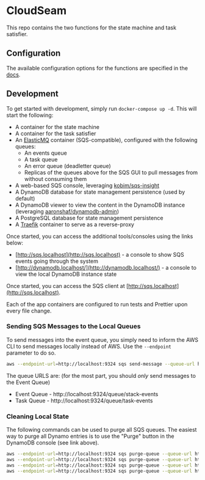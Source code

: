 
# CloudSeam

This repo contains the two functions for the state machine and task satisfier. 


## Configuration

The available configuration options for the functions are specified in the [docs](https://docs.cloudseam.app).


## Development

To get started with development, simply run `docker-compose up -d`. This will start the following:

- A container for the state machine
- A container for the task satisfier
- An [ElasticMQ](https://github.com/adamw/elasticmq) container (SQS-compatible), configured with the following queues:
  - An events queue
  - A task queue
  - An error queue (deadletter queue)
  - Replicas of the queues above for the SQS GUI to pull messages from without consuming them
- A web-based SQS console, leveraging [kobim/sqs-insight](https://github.com/kobim/sqs-insight.git)
- A DynamoDB database for state management persistence (used by default)
- A DynamoDB viewer to view the content in the DynamoDB instance (leveraging [aaronshaf/dynamodb-admin](https://github.com/aaronshaf/dynamodb-admin))
- A PostgreSQL database for state management persistence
- A [Traefik](https://traefik.io) container to serve as a reverse-proxy

Once started, you can access the additional tools/consoles using the links below:

- [http://sqs.localhost](http://sqs.localhost) - a console to show SQS events going through the system
- [http://dynamodb.localhost/](http://dynamodb.localhost/) - a console to view the local DynamoDB instance state

Once started, you can access the SQS client at [http://sqs.localhost](http://sqs.localhost).

Each of the app containers are configured to run tests and Prettier upon every file change.


### Sending SQS Messages to the Local Queues

To send messages into the event queue, you simply need to inform the AWS CLI to send messages locally instead of AWS. Use the `--endpoint` parameter to do so.

```bash
aws --endpoint-url=http://localhost:9324 sqs send-message --queue-url http://localhost:9324/queue/stack-events --message-body '{"stackId":"master","machine":"v1-sample","event":"LAUNCH"}'
```

The queue URLS are: (for the most part, you should _only_ send messages to the Event Queue)

- Event Queue - http://localhost:9324/queue/stack-events
- Task Queue - http://localhost:9324/queue/task-events


### Cleaning Local State

The following commands can be used to purge all SQS queues. The easiest way to purge all Dynamo entries is to use the "Purge" button in the DynamoDB console (see link above).

```bash
aws --endpoint-url=http://localhost:9324 sqs purge-queue --queue-url http://localhost:9324/queue/stack-events
aws --endpoint-url=http://localhost:9324 sqs purge-queue --queue-url http://localhost:9324/queue/stack-tasks
aws --endpoint-url=http://localhost:9324 sqs purge-queue --queue-url http://localhost:9324/queue/events-replica
aws --endpoint-url=http://localhost:9324 sqs purge-queue --queue-url http://localhost:9324/queue/tasks-replica
```
